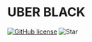 # UBER BLACK

[![GitHub license](https://img.shields.io/github/license/UBER-BLACK/Robots-Football-Players)](https://raw.githubusercontent.com/UBER-BLACK/Robots-Football-Players/main/LICENSE)
![Star](https://img.shields.io/github/stars/UBER-BLACK/Robots-Football-Players)

